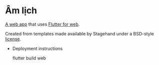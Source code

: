 # Âm lịch

[A web app](https://amlich.demen.org) that uses [Flutter for web](https://flutter.dev/web).

Created from templates made available by Stagehand under a BSD-style
[license](https://github.com/de-men/amlich/blob/master/LICENSE).
    
* Deployment instructions

    flutter build web
